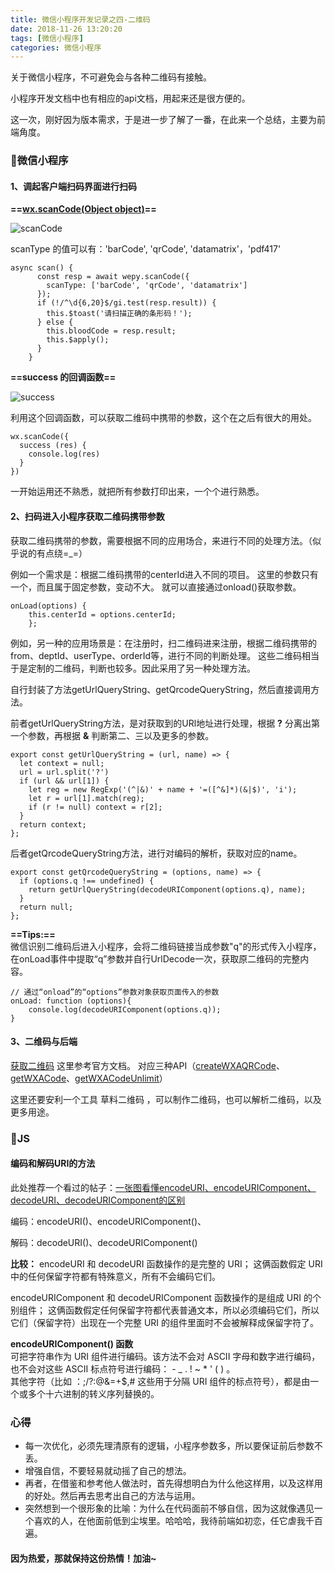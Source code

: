 ```yaml
---
title: 微信小程序开发记录之四-二维码
date: 2018-11-26 13:20:20
tags: [微信小程序]
categories: 微信小程序
---
```

关于微信小程序，不可避免会与各种二维码有接触。

小程序开发文档中也有相应的api文档，用起来还是很方便的。

这一次，刚好因为版本需求，于是进一步了解了一番，在此来一个总结，主要为前端角度。
<!--   MORE  -->
### 🐎微信小程序
#### 1、调起客户端扫码界面进行扫码
**==[wx.scanCode(Object object)](https://developers.weixin.qq.com/miniprogram/dev/api/device/scan/wx.scanCode.html)==**

![scanCode](scanCode.png)

scanType 的值可以有：'barCode', 'qrCode', 'datamatrix'，'pdf417'
```shell
async scan() {
      const resp = await wepy.scanCode({
        scanType: ['barCode', 'qrCode', 'datamatrix']
      });
      if (!/^\d{6,20}$/gi.test(resp.result)) {
        this.$toast('请扫描正确的条形码！');
      } else {
        this.bloodCode = resp.result;
        this.$apply();
      }
    }
```
**==success 的回调函数==**

![success](success.png)

利用这个回调函数，可以获取二维码中携带的参数，这个在之后有很大的用处。

```shell
wx.scanCode({
  success (res) {
    console.log(res)
  }
})
```
一开始运用还不熟悉，就把所有参数打印出来，一个个进行熟悉。

#### 2、扫码进入小程序获取二维码携带参数 

获取二维码携带的参数，需要根据不同的应用场合，来进行不同的处理方法。（似乎说的有点绕=_=）

例如一个需求是：根据二维码携带的centerId进入不同的项目。
这里的参数只有一个，而且属于固定参数，变动不大。
就可以直接通过onload()获取参数。

```
onLoad(options) {
    this.centerId = options.centerId;
    };
```
例如，另一种的应用场景是：在注册时，扫二维码进来注册，根据二维码携带的from、deptId、userType、orderId等，进行不同的判断处理。
这些二维码相当于是定制的二维码，判断也较多。因此采用了另一种处理方法。

自行封装了方法getUrlQueryString、getQrcodeQueryString，然后直接调用方法。

前者getUrlQueryString方法，是对获取到的URl地址进行处理，根据 **?** 分离出第一个参数，再根据 **&** 判断第二、三以及更多的参数。
```
export const getUrlQueryString = (url, name) => {
  let context = null;
  url = url.split('?')
  if (url && url[1]) {
    let reg = new RegExp('(^|&)' + name + '=([^&]*)(&|$)', 'i');
    let r = url[1].match(reg);
    if (r != null) context = r[2];
  }
  return context;
};
```
后者getQrcodeQueryString方法，进行对编码的解析，获取对应的name。
```
export const getQrcodeQueryString = (options, name) => {
  if (options.q !== undefined) {
    return getUrlQueryString(decodeURIComponent(options.q), name);
  }
  return null;
};
```
**==Tips:==** 
<br>微信识别二维码后进入小程序，会将二维码链接当成参数"q"的形式传入小程序，在onLoad事件中提取“q”参数并自行UrlDecode一次，获取原二维码的完整内容。

```shell
// 通过“onload”的“options”参数对象获取页面传入的参数
onLoad: function (options){
    console.log(decodeURIComponent(options.q));
}
```
#### 3、二维码与后端
[获取二维码](https://developers.weixin.qq.com/miniprogram/dev/framework/open-ability/qr-code.html)
这里参考官方文档。
对应三种API（[createWXAQRCode](https://developers.weixin.qq.com/miniprogram/dev/api/open-api/qr-code/createWXAQRCode.html)、[getWXACode](https://developers.weixin.qq.com/miniprogram/dev/api/open-api/qr-code/getWXACode.html)、[getWXACodeUnlimit](https://developers.weixin.qq.com/miniprogram/dev/api/open-api/qr-code/getWXACodeUnlimit.html)）

这里还要安利一个工具 草料二维码 ，可以制作二维码，也可以解析二维码，以及更多用途。

### 🐑JS
#### 编码和解码URI的方法
此处推荐一个看过的帖子：[一张图看懂encodeURI、encodeURIComponent、decodeURI、decodeURIComponent的区别](https://www.cnblogs.com/shuiyi/p/5277233.html)

编码：encodeURI()、encodeURIComponent()、

解码：decodeURI()、decodeURIComponent()

**比较：**
encodeURI 和 decodeURI 函数操作的是完整的 URI；
这俩函数假定 URI 中的任何保留字符都有特殊意义，所有不会编码它们。

encodeURIComponent 和 decodeURIComponent 函数操作的是组成 URI 的个别组件；
这俩函数假定任何保留字符都代表普通文本，所以必须编码它们，所以它们（保留字符）出现在一个完整 URI 的组件里面时不会被解释成保留字符了。

**encodeURIComponent() 函数**
<br>可把字符串作为 URI 组件进行编码。该方法不会对 ASCII 字母和数字进行编码，也不会对这些 ASCII 标点符号进行编码： - _ . ! ~ * ' ( ) 。
<br>其他字符（比如 ：;/?:@&=+$,# 这些用于分隔 URI 组件的标点符号），都是由一个或多个十六进制的转义序列替换的。

### 心得
- 每一次优化，必须先理清原有的逻辑，小程序参数多，所以要保证前后参数不丢。
- 增强自信，不要轻易就动摇了自己的想法。
- 再者，在借鉴和参考他人做法时，首先得想明白为什么他这样用，以及这样用的好处。然后再去思考出自己的方法与运用。
- 突然想到一个很形象的比喻：为什么在代码面前不够自信，因为这就像遇见一个喜欢的人，在他面前低到尘埃里。哈哈哈，我待前端如初恋，任它虐我千百遍。
#### 因为热爱，那就保持这份热情！加油~